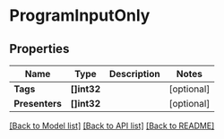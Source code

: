 # ProgramInputOnly

## Properties

Name | Type | Description | Notes
------------ | ------------- | ------------- | -------------
**Tags** | **[]int32** |  | [optional] 
**Presenters** | **[]int32** |  | [optional] 

[[Back to Model list]](../README.md#documentation-for-models) [[Back to API list]](../README.md#documentation-for-api-endpoints) [[Back to README]](../README.md)


